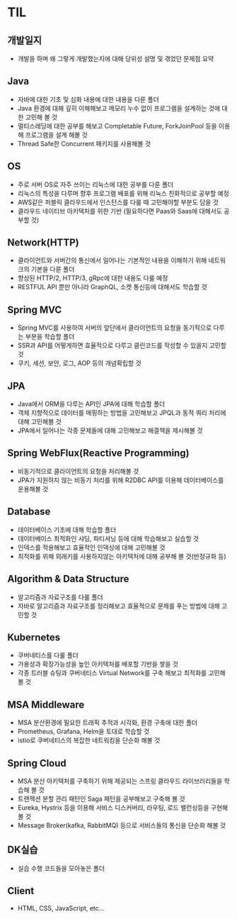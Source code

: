 # TIL

## 개발일지
  - 개발을 하며 왜 그렇게 개발했는지에 대해 당위성 설명 및 겪었던 문제점 요약

## Java
  - 자바에 대한 기초 및 심화 내용에 대한 내용을 다룬 폴더
  - Java 환경에 대해 깊히 이해해보고 메모리 누수 없이 프로그램을 설계하는 것에 대한 고민해 볼 것
  - 멀티스레딩에 대한 공부를 해보고 Completable Future, ForkJoinPool 등을 이용해 프로그램을 설계 해볼 것
  - Thread Safe한 Concurrent 패키지를 사용해볼 것
  
## OS
  - 주로 서버 OS로 자주 쓰이는 리눅스에 대한 공부를 다룬 폴더
  - 리눅스의 특성을 다루며 향후 프로그램 배포를 위해 리눅스 친화적으로 공부할 예정
  - AWS같은 퍼블릭 클라우드에서 인스턴스를 다룰 때 고민해야할 부분도 담을 것
  - 클라우드 네이티브 아키텍처를 위한 기반 (필요하다면 Paas와 Saas에 대해서도 공부할 것)
  
## Network(HTTP)
  - 클라이언트와 서버간의 통신에서 일어나는 기본적인 내용을 이해하기 위해
  네트워크의 기본을 다룬 폴더
  - 향상된 HTTP/2, HTTP/3, gRpc에 대한 내용도 다룰 예정
  - RESTFUL API 뿐만 아니라 GraphQL, 소켓 통신등에 대해서도 학습할 것
  
## Spring MVC
  - Spring MVC를 사용하여 서버의 앞단에서 클라이언트의 요청을
  동기적으로 다루는 부분을 학습할 폴더
  - SSR과 API를 어떻게하면 효율적으로 다루고 클린코드를 작성할 수 있을지 고민할 것
  - 쿠키, 세션, 보안, 로그, AOP 등의 개념확립할 것
  
## JPA
  - Java에서 ORM을 다루는 API인 JPA에 대해 학습할 폴더
  - 객체 지향적으로 데이터를 매핑하는 방법을 고민해보고 JPQL과 동적 쿼리 처리에
  대해 고민해볼 것
  - JPA에서 일어나는 각종 문제들에 대해 고민해보고 해결책을 제시해볼 것

## Spring WebFlux(Reactive Programming)
  - 비동기적으로 클라이언트의 요청을 처리해볼 것
  - JPA가 지원하지 않는 비동기 처리를 위해 R2DBC API를 이용해 데이터베이스를 운용해볼 것

## Database
  - 데이터베이스 기초에 대해 학습할 폴더
  - 데이터베이스 최적화인 샤딩, 파티셔닝 등에 대해 학습해보고 실습할 것
  - 인덱스를 적용해보고 효율적인 인덱싱에 대해 고민해볼 것
  - 최적화를 위해 외래키를 사용하지않는 아키텍처에 대해 공부해 볼 것(반정규화 등)
  
## Algorithm & Data Structure
  - 알고리즘과 자료구조를 다룰 폴더
  - 자바로 알고리즘과 자료구조를 정리해보고 효율적으로 문제를 푸는 방법에 대해 고민할 것

## Kubernetes
  - 쿠버네티스를 다룰 폴더
  - 가용성과 확장가능성을 높인 아키텍처를 배포할 기반을 쌓을 것
  - 각종 트러블 슈팅과 쿠버네티스 Virtual Network를 구축 해보고 최적화를 고민해볼 것
  
## MSA Middleware
  - MSA 분산환경에 필요한 트래픽 추적과 시각화, 환경 구축에 대한 폴더
  - Prometheus, Grafana, Helm을 토대로 학습할 것
  - istio로 쿠버네티스의 복잡한 네트워킹을 단순화 해볼 것

## Spring Cloud
  - MSA 분산 아키텍처를 구축하기 위해 제공되는 스프링 클라우드 라이브러리들을 학습해 볼 것
  - 트랜잭션 분할 관리 패턴인 Saga 패턴을 공부해보고 구축해 볼 것
  - Eureka, Hystrix 등을 이용해 서비스 디스커버리, 라우팅, 로드 밸런싱등을 구현해 볼 것
  - Message Broker(kafka, RabbitMQ) 등으로 서비스들의 통신을 단순화 해볼 것

## DK실습
  - 실습 수행 코드들을 모아놓은 폴더
  
## Client
  - HTML, CSS, JavaScript, etc...
